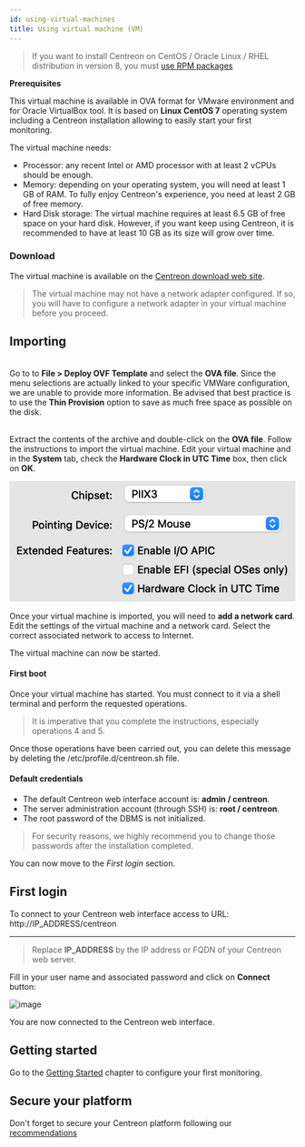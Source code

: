 ```yaml
---
id: using-virtual-machines
title: Using virtual machine (VM)
---
```


> If you want to install Centreon on CentOS / Oracle Linux / RHEL distribution
> in version 8, you must [use RPM packages](./using-packages.html)

**Prerequisites**

This virtual machine is available in OVA format for VMware environment and for
Oracle VirtualBox tool. It is based on **Linux CentOS 7** operating system
including a Centreon installation allowing to easily start your first monitoring.

The virtual machine needs:

- Processor: any recent Intel or AMD processor with at least 2 vCPUs should be enough.
- Memory: depending on your operating system, you will need at least 1 GB of RAM. To fully enjoy Centreon's experience, you need at least 2 GB of free memory.
- Hard Disk storage: The virtual machine requires at least 6.5 GB of free space on your hard disk. However, if you want keep using Centreon, it is recommended to have at least 10 GB as its size will grow over time.

### Download

The virtual machine is available on the [Centreon download web site](https://download.centreon.com).

> The virtual machine may not have a network adapter configured. If so, you will
> have to configure a network adapter in your virtual machine before you proceed.

## Importing

<!--DOCUSAURUS_CODE_TABS-->

<!--VMware environment-->
\
Go to to **File > Deploy OVF Template** and select the **OVA file**. Since the
menu selections are actually linked to your specific VMWare configuration, we
are unable to provide more information. Be advised that best practice is to use
the **Thin Provision** option to save as much free space as possible on the disk.

<!--Oracle Virtualbox-->
\
Extract the contents of the archive and double-click on the **OVA file**. Follow
the instructions to import the virtual machine.
Edit your virtual machine and in the **System** tab, check the
**Hardware Clock in UTC Time** box, then click on **OK**.

![image](../../assets/installation/ova_vbox_use_hardware_clock.png)

<!--END_DOCUSAURUS_CODE_TABS-->

Once your virtual machine is imported, you will need to **add a network card**. Edit the settings of the virtual machine and
a network card. Select the correct associated network to access to Internet.

The virtual machine can now be started.

#### First boot

Once your virtual machine has started. You must connect to it via a shell terminal and perform the requested operations.

> It is imperative that you complete the instructions, especially operations 4 and 5.

Once those operations have been carried out, you can delete this message by deleting the /etc/profile.d/centreon.sh file.

#### Default credentials

- The default Centreon web interface account is: **admin / centreon**.
- The server administration account (through SSH) is: **root / centreon**.
- The root password of the DBMS is not initialized.

> For security reasons, we highly recommend you to change those passwords after the installation completed.

You can now move to the *First login* section.

## First login

To connect to your Centreon web interface access to URL: http://IP_ADDRESS/centreon
****
> Replace ****IP_ADDRESS**** by the IP address or FQDN of your Centreon web server.

Fill in your user name and associated password and click on **Connect** button:

![image](../assets/getting-started/aconnection.png)

You are now connected to the Centreon web interface.

## Getting started

Go to the [Getting Started](../../getting-started/installation-first-steps.html)
chapter to configure your first monitoring.

## Secure your platform

Don't forget to secure your Centreon platform following our
[recommendations](../administration/secure-platform.html)